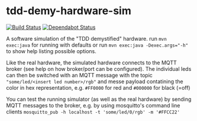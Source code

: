 # tdd-demy-hardware-sim
[![Build Status](https://travis-ci.org/hellman-and-hero/tdd-demy-hardware-sim.svg?branch=master)](https://travis-ci.org/hellman-and-hero/tdd-demy-hardware-sim)
[![Dependabot Status](https://api.dependabot.com/badges/status?host=github&repo=hellman-and-hero/tdd-demy-hardware-sim)](https://dependabot.com)

A software simulation of the "TDD demystified" hardware.
run ```mvn exec:java``` for running with defaults or run ```mvn exec:java -Dexec.args="-h"``` to show help listing possible options. 

Like the real hardware, the simulated hardware connects to the MQTT broker (see help on how broker/port can be configured). The individual leds can then be switched with an MQTT message with the topic ```"some/led/<insert led number>/rgb"``` and messe payload contatining the color in hex representation, e.g. ```#FF0000``` for red and ```#000000``` for black (=off)

You can test the running simulator (as well as the real hardware) by sending MQTT messages to the broker, e.g. by using mosquitto's command line clients ```mosquitto_pub -h localhost -t 'some/led/0/rgb' -m '#FFCC22'```

